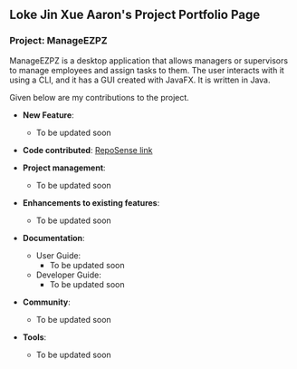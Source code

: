 Loke Jin Xue Aaron's Project Portfolio Page
---

### Project: ManageEZPZ

ManageEZPZ is a desktop application that allows managers or supervisors to manage employees and assign tasks to them. The user interacts with it using a CLI, and it has a GUI created with JavaFX. It is written in Java.

Given below are my contributions to the project.

* **New Feature**:
  * To be updated soon


* **Code contributed**: [RepoSense link](https://nus-cs2103-ay2122s2.github.io/tp-dashboard/?search=aaron-ljx&breakdown=true&sort=groupTitle&sortWithin=title&since=2022-02-18&timeframe=commit&mergegroup=&groupSelect=groupByRepos&checkedFileTypes=docs~functional-code~test-code~other)


* **Project management**:
  * To be updated soon


* **Enhancements to existing features**:
  * To be updated soon


* **Documentation**:
  * User Guide:
    * To be updated soon
  * Developer Guide:
    * To be updated soon


* **Community**:
  * To be updated soon


* **Tools**:
  * To be updated soon

